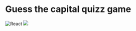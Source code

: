 
# Guess the capital quizz game

![React](https://aleen42.github.io/badges/src/react.svg)
![](https://upload.wikimedia.org/wikipedia/commons/b/b8/Netlify_logo.svg)
